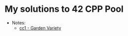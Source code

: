 # My solutions to 42 CPP Pool

- Notes:
  - [cc1 - Garden Variety](https://github.com/nuoxoxo/cpp_modules_42/issues/25)
